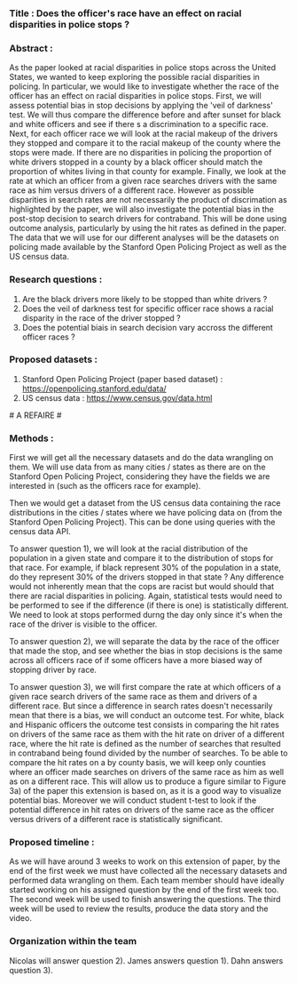 ### Title : Does the officer's race have an effect on racial disparities in police stops ? 

### Abstract :
  As the paper looked at racial disparities in police stops across the United States, we wanted to keep exploring the possible racial disparities in policing. In particular, we would like to investigate whether the race of the officer has an effect on racial disparities in police stops. First, we will assess potential bias in stop decisions by applying the 'veil of darkness' test. We will thus compare the difference before and after sunset for black and white officers and see if there s a discrimination to a specific race.  Next, for each officer race we will look at the racial makeup of the drivers they stopped and compare it to the racial makeup of the county where the stops were made. If there are no disparities in policing the proportion of white drivers stopped in a county by a black officer should match the proportion of whites living in that county for example. Finally, we look at the rate at which an officer from a given race searches drivers with the same race as him versus drivers of a different race. However as possible disparities in search rates are not necessarily the product of discrimation as highlighted by the paper, we will also investigate the potential bias in the post-stop decision to search drivers for contraband. This will be done using outcome analysis, particularly by using the hit rates as defined in the paper. The data that we will use for our different analyses will be the datasets on policing made available by the Stanford Open Policing Project as well as the US census data.

### Research questions : 
1) Are the black drivers more likely to be stopped than white drivers ?
2) Does the veil of darkness test for specific officer race shows a racial disparity in the race of the driver stopped ?
3) Does the potential biais in search decision vary accross the different officer races ?


### Proposed datasets : 
1) Stanford Open Policing Project (paper based dataset) : https://openpolicing.stanford.edu/data/ 
2) US census data : https://www.census.gov/data.html

# A REFAIRE #
### Methods :
First we will get all the necessary datasets and do the data wrangling on them. We will use data from as many cities / states as there are on the Stanford Open Policing Project, considering they have the fields we are interested in (such as the officers race for example).

Then we would get a dataset from the US census data containing the race distributions in the cities / states where we have policing data on (from the Stanford Open Policing Project). This can be done using queries with the census data API.

To answer question 1), we will look at the racial distribution of the population in a given state and compare it to the distribution of stops for that race. For example, if black represent 30% of the population in a state, do they represent 30% of the drivers stopped in that state ? Any difference would not inherently mean that the cops are racist but would should that there are racial disparities in policing. Again, statistical tests would need to be performed to see if the difference (if there is one) is statistically different. We need to look at stops performed durng the day only since it's when the race of the driver is visible to the officer.

To answer question 2), we will separate the data by the race of the officer that made the stop, and see whether the bias in stop decisions is the same across all officers race of if some officers have a more biased way of stopping driver by race. 

To answer question 3), we will first compare the rate at which officers of a given race search drivers of the same race as them and drivers of a different race. But since a difference in search rates doesn't necessarily mean that there is a bias, we will conduct an outcome test. For white, black and Hispanic officers the outcome test consists in comparing the hit rates on drivers of the same race as them with the hit rate on driver of a different race, where the hit rate is defined as the number of searches that resulted in contraband being found divided by the number of searches. To be able to compare the hit rates on a by county basis, we will keep only counties where an officer made searches on drivers of the same race as him as well as on a different race. This will allow us to produce a figure similar to Figure 3a) of the paper this extension is based on, as it is a good way to visualize potential bias. Moreover we will conduct student t-test to look if the potential difference in hit rates on drivers of the same race as the officer versus drivers of a different race is statistically significant.


### Proposed timeline :

As we will have around 3 weeks to work on this extension of paper, by the end of the first week we must have collected all the necessary datasets and performed data wrangling on them. Each team member should have ideally started working on his assigned question by the end of the first week too. The second week will be used to finish answering the questions. The third week will be used to review the results, produce the data story and the video. 

### Organization within the team

Nicolas will answer question 2).
James answers question 1).
Dahn answers question 3).
